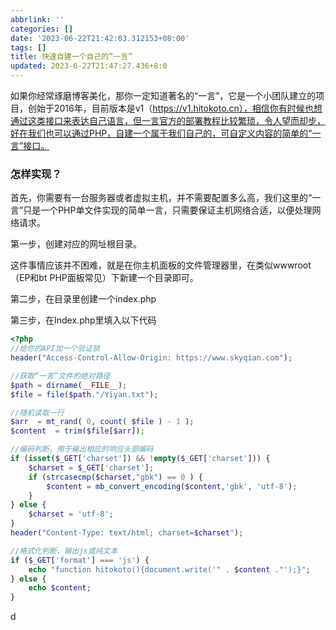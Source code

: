 ```yaml
---
abbrlink: ''
categories: []
date: '2023-06-22T21:42:03.312153+08:00'
tags: []
title: 快速自建一个自己的“一言”
updated: 2023-6-22T21:47:27.436+8:0
---
```

如果你经常琢磨博客美化，那你一定知道著名的“一言”，它是一个小团队建立的项目，创始于2016年，目前版本是v1（https://v1.hitokoto.cn），相信你有时候也想通过这类接口来表达自己语言，但一言官方的部署教程比较繁琐，令人望而却步，好在我们也可以通过PHP，自建一个属于我们自己的，可自定义内容的简单的“一言”接口。

### 怎样实现？

首先，你需要有一台服务器或者虚拟主机，并不需要配置多么高，我们这里的“一言”只是一个PHP单文件实现的简单一言，只需要保证主机网络合适，以便处理网络请求。

第一步，创建对应的网址根目录。

这件事情应该并不困难，就是在你主机面板的文件管理器里，在类似wwwroot（EP和bt PHP面板常见）下新建一个目录即可。

第二步，在目录里创建一个index.php

第三步，在Index.php里填入以下代码

```PHP
<?php
//给你的API加一个验证锁
header("Access-Control-Allow-Origin: https://www.skyqian.com");

//获取“一言”文件的绝对路径
$path = dirname(__FILE__);
$file = file($path."/Yiyan.txt");

//随机读取一行
$arr  = mt_rand( 0, count( $file ) - 1 );
$content  = trim($file[$arr]);

//编码判断，用于输出相应的响应头部编码
if (isset($_GET['charset']) && !empty($_GET['charset'])) {
    $charset = $_GET['charset'];
    if (strcasecmp($charset,"gbk") == 0 ) {
        $content = mb_convert_encoding($content,'gbk', 'utf-8');
    }
} else {
    $charset = 'utf-8';
}
header("Content-Type: text/html; charset=$charset");

//格式化判断，输出js或纯文本
if ($_GET['format'] === 'js') {
    echo "function hitokoto(){document.write('" . $content ."');}";
} else {
    echo $content;
}
```

d
